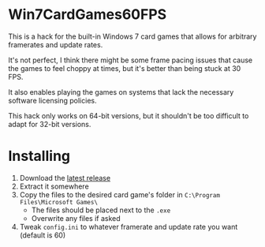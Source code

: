 # Win7CardGames60FPS
This is a hack for the built-in Windows 7 card games that allows for arbitrary framerates and update rates.

It's not perfect, I think there might be some frame pacing issues that cause the games to feel choppy at times, but it's better than being stuck at 30 FPS.

It also enables playing the games on systems that lack the necessary software licensing policies.

This hack only works on 64-bit versions, but it shouldn't be too difficult to adapt for 32-bit versions.

# Installing
1. Download the [latest release](https://github.com/IntriguingTiles/Solitaire60FPS/releases/latest)
2. Extract it somewhere
3. Copy the files to the desired card game's folder in `C:\Program Files\Microsoft Games\`
   - The files should be placed next to the `.exe`
   - Overwrite any files if asked
4. Tweak `config.ini` to whatever framerate and update rate you want (default is 60)